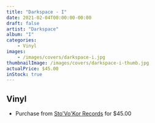 ```yaml
---
title: "Darkspace - I"
date: 2021-02-04T00:00:00-00:00
draft: false
artist: "Darkspace"
album: "I"
categories:
    - Vinyl
images:
    - /images/covers/darkspace-i.jpg
thumbnailImage: /images/covers/darkspace-i-thumb.jpg
actualPrice: $45.00
inStock: true
---
```


## Vinyl
* Purchase from [Sto'Vo'Kor Records](https://stovokor-records.com/products/darkspace-i) for $45.00
